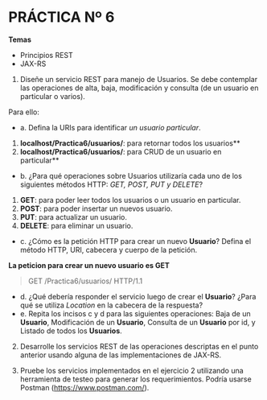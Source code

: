 # PRÁCTICA Nº 6

**Temas**
- Principios REST
- JAX-RS

1. Diseñe un servicio REST para manejo de Usuarios. Se debe contemplar las operaciones de alta, baja, modificación y consulta (de un usuario en particular o varios). 

Para ello:

* a. Defina la URIs para identificar *un usuario particular*.<br>

1. **localhost/Practica6/usuarios/**: para retornar todos los usuarios**
2. **localhost/Practica6/usuarios/<id>**: para CRUD de un usuario en particular**

* b. ¿Para qué operaciones sobre Usuarios utilizaría cada uno de los siguientes métodos HTTP: _GET, POST, PUT y DELETE_?<br>

1. **GET**: para poder leer todos los usuarios o un usuario en particular.
2. **POST**: para poder insertar un nuevos usuario.
3. **PUT**: para actualizar un usuario.
4. **DELETE**: para eliminar un usuario.

* c. ¿Cómo es la petición HTTP para crear un nuevo **Usuario**? Defina el método HTTP, URI, cabecera y cuerpo de la petición.<br>

**La peticion para crear un nuevo usuario es GET**
> GET /Practica6/usuarios/<id> HTTP/1.1

* d. ¿Qué debería responder el servicio luego de crear el **Usuario**? ¿Para qué se utiliza _Location_ en la cabecera de la respuesta?<br>
* e. Repita los incisos c y d para las siguientes operaciones: Baja de un **Usuario**, Modificación de un **Usuario**, Consulta de un **Usuario** por id, y Listado de todos los **Usuarios**.<br>

2. Desarrolle los servicios REST de las operaciones descriptas en el punto anterior usando alguna de las implementaciones de JAX-RS.

3. Pruebe los servicios implementados en el ejercicio 2 utilizando una herramienta de testeo para generar los requerimientos. Podría usarse Postman (<https://www.postman.com/>).
